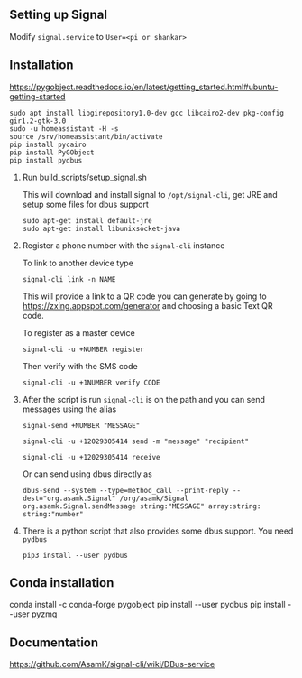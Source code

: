 ## Setting up Signal 

Modify `signal.service` to `User=<pi or shankar>`

## Installation

https://pygobject.readthedocs.io/en/latest/getting_started.html#ubuntu-getting-started

~~~
sudo apt install libgirepository1.0-dev gcc libcairo2-dev pkg-config gir1.2-gtk-3.0
sudo -u homeassistant -H -s
source /srv/homeassistant/bin/activate
pip install pycairo
pip install PyGObject
pip install pydbus
~~~

1. Run build_scripts/setup_signal.sh
    
    This will download and install signal to `/opt/signal-cli`, get JRE and setup some files for dbus support
    
    ~~~
    sudo apt-get install default-jre
    sudo apt-get install libunixsocket-java
    ~~~

2. Register a phone number with the `signal-cli` instance

    To link to another device type

    ~~~
    signal-cli link -n NAME
    ~~~
    
    This will provide a link to a QR code you can generate by going to https://zxing.appspot.com/generator and choosing a basic Text QR code.

    To register as a master device

    ~~~
    signal-cli -u +NUMBER register
    ~~~

    Then verify with the SMS code

    ~~~
    signal-cli -u +1NUMBER verify CODE
    ~~~

3. After the script is run `signal-cli` is on the path and you can send messages using the alias

    ~~~
    signal-send +NUMBER "MESSAGE"
    ~~~

    ~~~
    signal-cli -u +12029305414 send -m "message" "recipient"
    ~~~

    ~~~
    signal-cli -u +12029305414 receive
    ~~~

    Or can send using dbus directly as

    ~~~
    dbus-send --system --type=method_call --print-reply --dest="org.asamk.Signal" /org/asamk/Signal org.asamk.Signal.sendMessage string:"MESSAGE" array:string: string:"number"
    ~~~

4. There is a python script that also provides some dbus support. You need `pydbus`
    
    ~~~
    pip3 install --user pydbus
    ~~~

## Conda installation

conda install -c conda-forge pygobject
pip install --user pydbus
pip install --user pyzmq
## Documentation

https://github.com/AsamK/signal-cli/wiki/DBus-service
